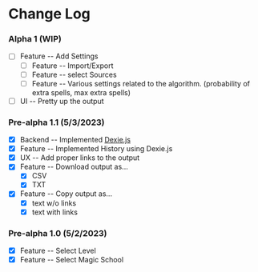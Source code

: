 # Change Log

### Alpha 1 (WIP)
-   [ ] Feature -- Add Settings
    -   [ ] Feature -- Import/Export
    -   [ ] Feature -- select Sources
    -   [ ] Feature -- Various settings related to the algorithm. (probability of extra spells, max extra spells)
-   [ ] UI -- Pretty up the output

### Pre-alpha 1.1 (5/3/2023)
-   [x] Backend -- Implemented [Dexie.js](https://dexie.org/)
-   [x] Feature -- Implemented History using Dexie.js 
-   [x] UX -- Add proper links to the output
-   [x] Feature -- Download output as...
    -   [x] CSV
    -   [x] TXT
-   [x] Feature -- Copy output as...
    -   [x] text w/o links
    -   [x] text with links

### Pre-alpha 1.0 (5/2/2023)

-   [x] Feature -- Select Level
-   [x] Feature -- Select Magic School
